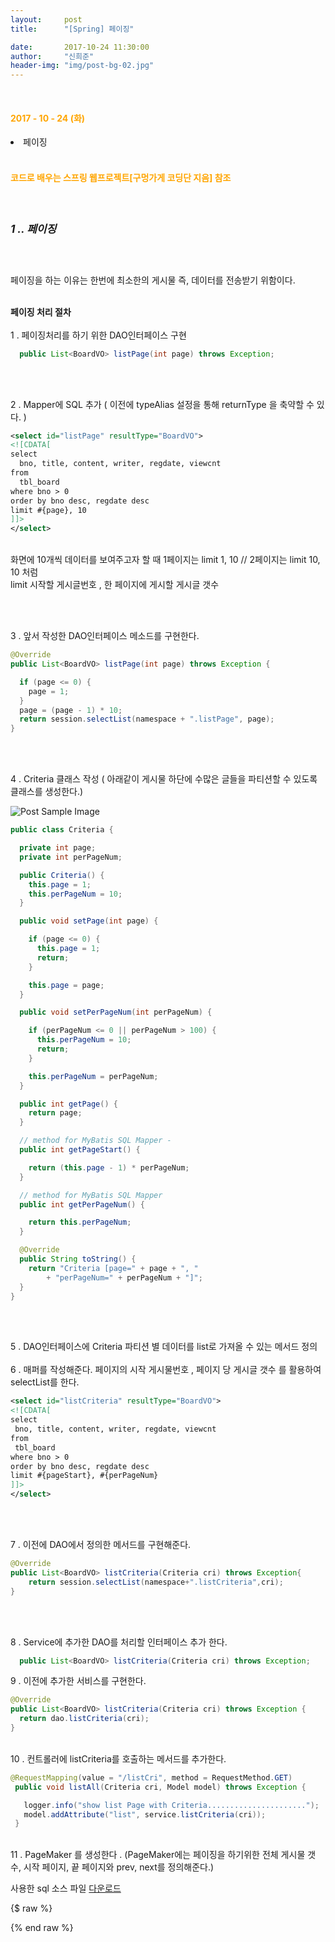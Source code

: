 ```yaml
---
layout:     post
title:      "[Spring] 페이징"

date:       2017-10-24 11:30:00
author:     "신희준"
header-img: "img/post-bg-02.jpg"
---
```


<meta name="description" content="Spring스프링 애너테이션 Annotation정리 @Autowired,@Qualifier,@Resource,@Component,@PostConstruct,@Aspect
,@AOP,@POINTCUT,@AROUND,@ADVICE,@RequestMapping,@REPOSITORY,@SERVICE,@COMPONENT
">

<br>
<H4 style ="font-weight:bold; color : orange">2017 - 10 - 24 (화)</H4>
<li>페이징</li>

<br>
<H4 style ="font-weight:bold; color:orange;">코드로 배우는 스프링 웹프로젝트[구멍가게 코딩단 지음] 참조</H4>
<br>

<h5 style = "font-size: 17px; font-weight : bold;">1 .. 페이징</h5>

<br>

<p style = "font-size:14px">
페이징을 하는 이유는 한번에 최소한의 게시물 즉, 데이터를 전송받기 위함이다.
</p>

<p style = "font-size:14px">
<br>
<b>페이징 처리 절차</b>
<br><br>
1 . 페이징처리를 하기 위한 DAO인터페이스 구현
</p>

~~~java
  public List<BoardVO> listPage(int page) throws Exception;
~~~

<br>
<p style = "font-size:14px">
<br>
2 . Mapper에 SQL 추가 ( 이전에 typeAlias 설정을 통해 returnType 을 축약할 수 있다. )
</p>

~~~xml
<select id="listPage" resultType="BoardVO">
<![CDATA[
select
  bno, title, content, writer, regdate, viewcnt
from
  tbl_board
where bno > 0
order by bno desc, regdate desc
limit #{page}, 10
]]>  
</select>
~~~


<p style = "font-size:14px">
<br>
화면에 10개씩 데이터를 보여주고자 할 때 1페이지는 limit 1, 10 // 2페이지는 limit 10, 10 처럼
<br>
limit 시작할 게시글번호 , 한 페이지에 게시할 게시글 갯수
</p>

<br>
<p style = "font-size:14px">
<br>
3 . 앞서 작성한 DAO인터페이스 메소드를 구현한다.
</p>

~~~java
@Override
public List<BoardVO> listPage(int page) throws Exception {

  if (page <= 0) {
    page = 1;
  }
  page = (page - 1) * 10;
  return session.selectList(namespace + ".listPage", page);
}
~~~


<br>
<p style = "font-size:14px">
<br>
4 . Criteria 클래스 작성 ( 아래같이 게시물 하단에 수많은 글들을 파티션할 수 있도록 클래스를 생성한다.)
</p>

<img src="{{ site.baseurl }}/img/cri.JPG" alt="Post Sample Image">

~~~java
public class Criteria {

  private int page;
  private int perPageNum;

  public Criteria() {
    this.page = 1;
    this.perPageNum = 10;
  }

  public void setPage(int page) {

    if (page <= 0) {
      this.page = 1;
      return;
    }

    this.page = page;
  }

  public void setPerPageNum(int perPageNum) {

    if (perPageNum <= 0 || perPageNum > 100) {
      this.perPageNum = 10;
      return;
    }

    this.perPageNum = perPageNum;
  }

  public int getPage() {
    return page;
  }

  // method for MyBatis SQL Mapper -
  public int getPageStart() {

    return (this.page - 1) * perPageNum;
  }

  // method for MyBatis SQL Mapper
  public int getPerPageNum() {

    return this.perPageNum;
  }

  @Override
  public String toString() {
    return "Criteria [page=" + page + ", "
        + "perPageNum=" + perPageNum + "]";
  }
}
~~~



<br>
<p style = "font-size:14px">
<br>
5 . DAO인터페이스에 Criteria 파티션 별 데이터를 list로 가져올 수 있는 메서드 정의
<br><br>
6 . 매퍼를 작성해준다. 페이지의 시작 게시물번호 , 페이지 당 게시글 갯수 를 활용하여 selectList를 한다.
</p>

~~~xml
<select id="listCriteria" resultType="BoardVO">
<![CDATA[
select
 bno, title, content, writer, regdate, viewcnt
from
 tbl_board
where bno > 0
order by bno desc, regdate desc
limit #{pageStart}, #{perPageNum}
]]>  
</select>
~~~

<br>
<p style = "font-size:14px">
<br>
7 . 이전에 DAO에서 정의한 메서드를 구현해준다.
</p>


~~~JAVA
@Override
public List<BoardVO> listCriteria(Criteria cri) throws Exception{
	return session.selectList(namespace+".listCriteria",cri);
}
~~~

<br>
<p style = "font-size:14px">
<br>
8 . Service에 추가한 DAO를 처리할 인터페이스 추가 한다.

<br>
</p>

~~~java
  public List<BoardVO> listCriteria(Criteria cri) throws Exception;
~~~


<p style = "font-size:14px">
9 . 이전에 추가한 서비스를 구현한다.
</p>


~~~java
@Override
public List<BoardVO> listCriteria(Criteria cri) throws Exception {
  return dao.listCriteria(cri);
}
~~~

<p style = "font-size:14px">
<br>
10 . 컨트롤러에 listCriteria를 호출하는 메서드를 추가한다.
</p>

~~~java
@RequestMapping(value = "/listCri", method = RequestMethod.GET)
 public void listAll(Criteria cri, Model model) throws Exception {

   logger.info("show list Page with Criteria......................");
   model.addAttribute("list", service.listCriteria(cri));
 }
~~~


<p style = "font-size:14px">
<br>
11 . PageMaker 를 생성한다 . (PageMaker에는 페이징을 하기위한 전체 게시물 갯수, 시작 페이지, 끝 페이지와 prev, next를 정의해준다.)
</p>


사용한 sql 소스 파일 [다운로드][1]


{$ raw %}


[1]:/download/success.jsp

{% end raw %}
